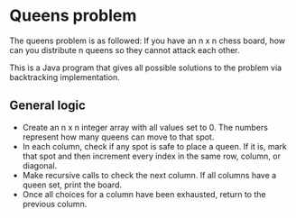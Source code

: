 # Queens problem
The queens problem is as followed:
If you have an n x n chess board, how can you distribute n queens so they cannot attack each other.

This is a Java program that gives all possible solutions to the problem via backtracking implementation.

## General logic
* Create an n x n integer array with all values set to 0. The numbers represent how many queens can move to that spot.
* In each column, check if any spot is safe to place a queen. If it is, mark that spot and then increment every index in the same row, column, or diagonal.
* Make recursive calls to check the next column. If all columns have a queen set, print the board.
* Once all choices for a column have been exhausted, return to the previous column.